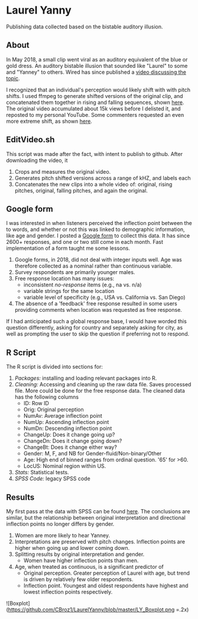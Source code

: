 # Laurel Yanny
Publishing data collected based on the bistable auditory illusion.


## About

In May 2018, a small clip went viral as an auditory equivalent of the blue or gold dress. An auditory bistable illusion that sounded like "Laurel" to some and "Yanney" to others. Wired has since published a [video discussing the topic](https://www.youtube.com/watch?v=3km896XZ-J0).

I recognized that an individual's perception would likely shift with with pitch shifts. I used ffmpeg to generate shifted versions of the original clip, and concatenated them together in rising and falling sequences, shown [here](https://youtu.be/oaMTXfAZzpE). The original video accumulated about 15k views before I delisted it, and reposted to my personal YouTube. Some commenters requested an even more extreme shift, as shown [here](https://youtu.be/Nu4Ax459hoU).

## EditVideo.sh

This script was made after the fact, with intent to publish to github. After downloading the video, it
1. Crops and measures the original video.
2. Generates pitch shifted versions across a range of kHZ, and labels each
3. Concatenates the new clips into a whole video of: original, rising pitches, original, falling pitches, and again the original.

## Google form

I was interested in when listeners perceived the inflection point between the to words, and whether or not this was linked to demographic information, like age and gender. I posted a [Google form](https://docs.google.com/forms/d/e/1FAIpQLSczFWvoVw_nSRrVZVHnJxplkTFGHJnICps6NLE3z3iz-Cp-NA/viewform?usp=sf_link) to collect this data. It has since 2600+ responses, and one or two still come in each month. Fast implementation of a form taught me some lessons.

1. Google forms, in 2018, did not deal with integer inputs well. Age was therefore collected as a nominal rather than continuous variable.
2. Survey respondents are primarily younger males.
3. Free response location has many issues: 
	* inconsistent *no-response* items (e.g., na vs. n/a)
	* variable strings for the same location
	* variable level of specificity (e.g., USA vs. California vs. San Diego)
3. The absence of a 'feedback' free response resulted in some users providing comments when location was requested as free response. 

If I had anticipated such a global response base, I would have worded this question differently, asking for country and separately asking for city, as well as prompting the user to skip the question if preferring not to respond.


## R Script

The R script is divided into sections for:
1) *Packages:* installing and loading relevant packages into R.
2) *Cleaning:* Accessing and cleaning up the raw data file. Saves processed file. More could be done for the free response data. The cleaned data has the following columns
	* ID: Row ID
	* Orig: Original perception 
	* NumAv: Average inflection point
	* NumUp: Ascending inflection point
	* NumDn: Descending inflection point
	* ChangeUp: Does it change going up?
	* ChangeDn: Does it change going down?
	* ChangeBt: Does it change either way?
	* Gender: M, F, and NB for Gender-fluid/Non-binary/Other
	* Age: High end of binned ranges from ordinal question. '65' for >60.
	* LocUS: Nominal region within US. 
3) *Stats:* Statistical tests.
4) *SPSS Code:* legacy SPSS code

## Results

My first pass at the data with SPSS can be found [here](https://imgur.com/a/IClnLh4). The conclusions are similar, but the relationship between original interpretation and directional inflection points no longer differs by gender.

1. Women are more likely to hear Yanney.
2. Interpretations are preserved with pitch changes. Inflection points are higher when going up and lower coming down. 
3. Splitting results by original interpretation and gender.
	* Women have higher inflection points than men.
4. Age, when treated as continuous, is a significant predictor of
	* Original perception. Greater perception of Laurel with age, but trend is driven by relatively few older respondents.
	* Inflection point. Youngest and oldest respondents have highest and lowest inflection points respectively. 


![Boxplot](https://github.com/CBroz1/LaurelYanny/blob/master/LY_Boxplot.png =.2x)
